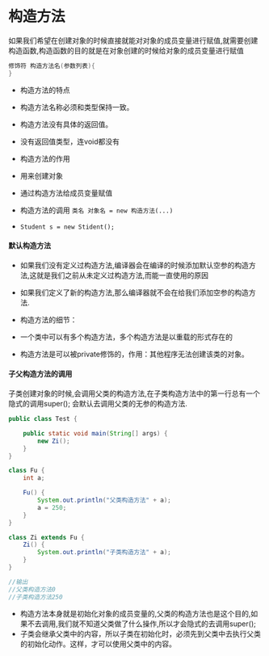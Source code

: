 # 构造方法
如果我们希望在创建对象的时候直接就能对对象的成员变量进行赋值,就需要创建构造函数,构造函数的目的就是在对象创建的时候给对象的成员变量进行赋值

```java
修饰符 构造方法名(参数列表){
}
```

- 构造方法的特点
 - 构造方法名称必须和类型保持一致。
 - 构造方法没有具体的返回值。
 - 没有返回值类型，连void都没有


- 构造方法的作用
 - 用来创建对象
 - 通过构造方法给成员变量赋值



 - 构造方法的调用 `类名 对象名 = new 构造方法(...)`
  - `Student s = new Stident();`

#### 默认构造方法

- 如果我们没有定义过构造方法,编译器会在编译的时候添加默认空参的构造方法,这就是我们之前从未定义过构造方法,而能一直使用的原因
- 如果我们定义了新的构造方法,那么编译器就不会在给我们添加空参的构造方法.


- 构造方法的细节：
 - 一个类中可以有多个构造方法，多个构造方法是以重载的形式存在的
 - 构造方法是可以被private修饰的，作用：其他程序无法创建该类的对象。

#### 子父构造方法的调用
子类创建对象的时候,会调用父类的构造方法,在子类构造方法中的第一行总有一个隐式的调用super(); 会默认去调用父类的无参的构造方法.

```java
public class Test {

	public static void main(String[] args) {
		new Zi();
	}
}

class Fu {
	int a;

	Fu() {
		System.out.println("父类构造方法" + a);
		a = 250;
	}
}

class Zi extends Fu {
	Zi() {
		System.out.println("子类构造方法" + a);
	}
}

//输出
//父类构造方法0
//子类构造方法250
```

- 构造方法本身就是初始化对象的成员变量的,父类的构造方法也是这个目的,如果不去调用,我们就不知道父类做了什么操作,所以才会隐式的去调用super();
- 子类会继承父类中的内容，所以子类在初始化时，必须先到父类中去执行父类的初始化动作。这样，才可以使用父类中的内容。
